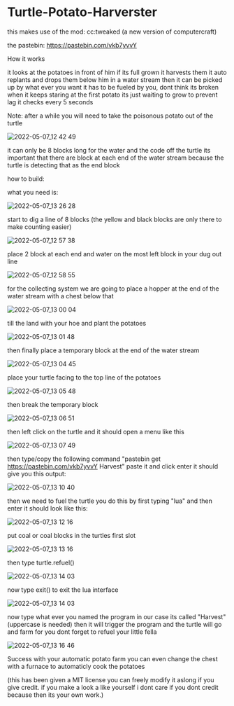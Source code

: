 # Turtle-Potato-Harverster
this makes use of the mod: cc:tweaked (a new version of computercraft)

the pastebin: https://pastebin.com/vkb7yvvY

How it works

it looks at the potatoes in front of him if its full grown it harvests them it auto replants and drops them below him in a water stream then it can be picked up by what ever you want it has to be fueled by you, dont think its broken when it keeps staring at the first potato its just waiting to grow to prevent lag it checks every 5 seconds

Note: after a while you will need to take the poisonous potato out of the turtle 

![2022-05-07_12 42 49](https://user-images.githubusercontent.com/87944197/167250893-845a75cf-0152-44be-8385-802f447f21bf.png)

it can only be 8 blocks long for the water and the code off the turtle
its important that there are block at each end of the water stream because the turtle is detecting that as the end block

how to build:

what you need is:

![2022-05-07_13 26 28](https://user-images.githubusercontent.com/87944197/167252222-6735e360-7c28-4c08-bfb9-ded420666b30.png)

start to dig a line of 8 blocks (the yellow and black blocks are only there to make counting easier)

![2022-05-07_12 57 38](https://user-images.githubusercontent.com/87944197/167251316-b7823ad2-b77d-4b29-81be-8f088eb4a8b3.png)

place 2 block at each end and water on the most left block in your dug out line

![2022-05-07_12 58 55](https://user-images.githubusercontent.com/87944197/167251364-4724f0c9-a5f3-43d7-b8fc-bce6eb08b480.png)

for the collecting system we are going to place a hopper at the end of the water stream with a chest below that

![2022-05-07_13 00 04](https://user-images.githubusercontent.com/87944197/167251418-db73bba6-8f0e-4df6-8c1c-3c45203a5fa4.png)

till the land with your hoe and plant the potatoes

![2022-05-07_13 01 48](https://user-images.githubusercontent.com/87944197/167251472-c99284a1-d4b3-4543-b99a-ce04f2e3d988.png)

then finally place a temporary block at the end of the water stream

![2022-05-07_13 04 45](https://user-images.githubusercontent.com/87944197/167251545-0d312ed4-a768-4fdd-bf76-54b1c1e40d71.png)

place your turtle facing to the top line of the potatoes

![2022-05-07_13 05 48](https://user-images.githubusercontent.com/87944197/167251588-e3fff33d-3d95-46e9-87da-c09f74c9087b.png)

then break the temporary block

![2022-05-07_13 06 51](https://user-images.githubusercontent.com/87944197/167251638-50cdb6dc-27f5-49b4-a1d4-bc3a120d1223.png)

then left click on the turtle and it should open a menu like this

![2022-05-07_13 07 49](https://user-images.githubusercontent.com/87944197/167251661-82c499ff-ef57-4e34-a20c-0aa7c8ea2f70.png)

then type/copy the following command "pastebin get https://pastebin.com/vkb7yvvY Harvest" paste it and click enter it should give you this output:

![2022-05-07_13 10 40](https://user-images.githubusercontent.com/87944197/167251776-9a6c736c-38f5-4b9a-812a-97a5f7a6ecef.png)

then we need to fuel the turtle you do this by first typing "lua" and then enter it should look like this:

![2022-05-07_13 12 16](https://user-images.githubusercontent.com/87944197/167251826-a0edb517-8d27-45a9-93d7-a1f4098a0783.png)

put coal or coal blocks in the turtles first slot

![2022-05-07_13 13 16](https://user-images.githubusercontent.com/87944197/167251854-e573a026-49cf-4acf-852a-9a94e40762f3.png)

then type turtle.refuel()

![2022-05-07_13 14 03](https://user-images.githubusercontent.com/87944197/167251886-c3e1e2aa-fdaf-41c3-8a47-a03b8c5f2922.png)

now type exit() to exit the lua interface

![2022-05-07_13 14 03](https://user-images.githubusercontent.com/87944197/167251911-96f21073-1719-44b9-8541-1b94f796db97.png)

now type what ever you named the program in our case its called "Harvest" (uppercase is needed) then it will trigger the program and the turtle will go and farm for you dont forget to refuel your little fella

![2022-05-07_13 16 46](https://user-images.githubusercontent.com/87944197/167251967-0cbf2159-8690-4e9f-9427-ae9d7092032e.png)

Success with your automatic potato farm you can even change the chest with a furnace to automaticly cook the potatoes

(this has been given a MIT license you can freely modify it aslong if you give credit. if you make a look a like yourself i dont care if you dont credit because then its your own work.)
